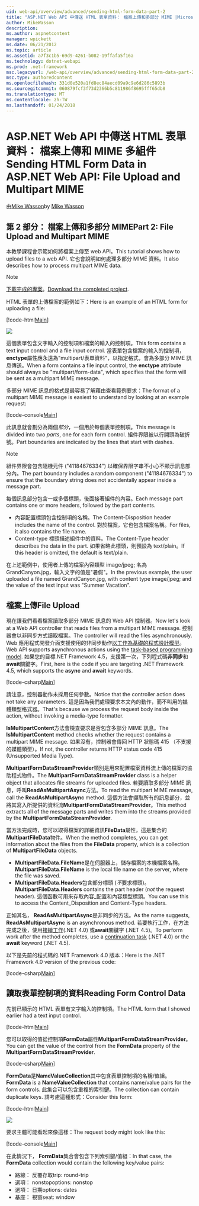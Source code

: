 ```yaml
---
uid: web-api/overview/advanced/sending-html-form-data-part-2
title: "ASP.NET Web API 中傳送 HTML 表單資料： 檔案上傳和多部分 MIME |Microsoft 文件"
author: MikeWasson
description: 
ms.author: aspnetcontent
manager: wpickett
ms.date: 06/21/2012
ms.topic: article
ms.assetid: a7f3c1b5-69d9-4261-b082-19ffafa5f16a
ms.technology: dotnet-webapi
ms.prod: .net-framework
msc.legacyurl: /web-api/overview/advanced/sending-html-form-data-part-2
msc.type: authoredcontent
ms.openlocfilehash: 331d0e520a1fd8ec84aecd09a9c9e6d286c5893b
ms.sourcegitcommit: 060879fcf3f73d2366b5c811986f8695fff65db8
ms.translationtype: MT
ms.contentlocale: zh-TW
ms.lasthandoff: 01/24/2018
---
```

<a name="sending-html-form-data-in-aspnet-web-api-file-upload-and-multipart-mime"></a><span data-ttu-id="3b61c-102">ASP.NET Web API 中傳送 HTML 表單資料： 檔案上傳和 MIME 多組件</span><span class="sxs-lookup"><span data-stu-id="3b61c-102">Sending HTML Form Data in ASP.NET Web API: File Upload and Multipart MIME</span></span>
====================
<span data-ttu-id="3b61c-103">由[Mike Wasson](https://github.com/MikeWasson)</span><span class="sxs-lookup"><span data-stu-id="3b61c-103">by [Mike Wasson](https://github.com/MikeWasson)</span></span>

## <a name="part-2-file-upload-and-multipart-mime"></a><span data-ttu-id="3b61c-104">第 2 部分： 檔案上傳和多部分 MIME</span><span class="sxs-lookup"><span data-stu-id="3b61c-104">Part 2: File Upload and Multipart MIME</span></span>

<span data-ttu-id="3b61c-105">本教學課程會示範如何將檔案上傳至 web API。</span><span class="sxs-lookup"><span data-stu-id="3b61c-105">This tutorial shows how to upload files to a web API.</span></span> <span data-ttu-id="3b61c-106">它也會說明如何處理多部分 MIME 資料。</span><span class="sxs-lookup"><span data-stu-id="3b61c-106">It also describes how to process multipart MIME data.</span></span>

> [!NOTE]
> <span data-ttu-id="3b61c-107">[下載完成的專案](https://code.msdn.microsoft.com/ASPNET-Web-API-File-Upload-a8c0fb0d)。</span><span class="sxs-lookup"><span data-stu-id="3b61c-107">[Download the completed project](https://code.msdn.microsoft.com/ASPNET-Web-API-File-Upload-a8c0fb0d).</span></span>


<span data-ttu-id="3b61c-108">HTML 表單的上傳檔案的範例如下：</span><span class="sxs-lookup"><span data-stu-id="3b61c-108">Here is an example of an HTML form for uploading a file:</span></span>

[!code-html[Main](sending-html-form-data-part-2/samples/sample1.html)]

![](sending-html-form-data-part-2/_static/image1.png)

<span data-ttu-id="3b61c-109">這個表單包含文字輸入的控制項和檔案的輸入的控制項。</span><span class="sxs-lookup"><span data-stu-id="3b61c-109">This form contains a text input control and a file input control.</span></span> <span data-ttu-id="3b61c-110">當表單包含檔案的輸入的控制項， **enctype**屬性應永遠為&quot;multipart/表單資料&quot;，以指定格式，會為多部分 MIME 訊息傳送。</span><span class="sxs-lookup"><span data-stu-id="3b61c-110">When a form contains a file input control, the **enctype** attribute should always be &quot;multipart/form-data&quot;, which specifies that the form will be sent as a multipart MIME message.</span></span>

<span data-ttu-id="3b61c-111">多部分 MIME 訊息的格式是最容易了解藉由查看範例要求：</span><span class="sxs-lookup"><span data-stu-id="3b61c-111">The format of a multipart MIME message is easiest to understand by looking at an example request:</span></span>

[!code-console[Main](sending-html-form-data-part-2/samples/sample2.cmd)]

<span data-ttu-id="3b61c-112">此訊息就會劃分為兩個*部分*，一個用於每個表單控制項。</span><span class="sxs-lookup"><span data-stu-id="3b61c-112">This message is divided into two *parts*, one for each form control.</span></span> <span data-ttu-id="3b61c-113">組件界限被以行開頭為破折號。</span><span class="sxs-lookup"><span data-stu-id="3b61c-113">Part boundaries are indicated by the lines that start with dashes.</span></span>

> [!NOTE]
> <span data-ttu-id="3b61c-114">組件界限會包含隨機元件 (&quot;41184676334&quot;) 以確保界限字串不小心不顯示訊息部分內。</span><span class="sxs-lookup"><span data-stu-id="3b61c-114">The part boundary includes a random component (&quot;41184676334&quot;) to ensure that the boundary string does not accidentally appear inside a message part.</span></span>


<span data-ttu-id="3b61c-115">每個訊息部分包含一或多個標頭，後面接著組件的內容。</span><span class="sxs-lookup"><span data-stu-id="3b61c-115">Each message part contains one or more headers, followed by the part contents.</span></span>

- <span data-ttu-id="3b61c-116">內容配置標頭包含控制項的名稱。</span><span class="sxs-lookup"><span data-stu-id="3b61c-116">The Content-Disposition header includes the name of the control.</span></span> <span data-ttu-id="3b61c-117">對於檔案，它也包含檔案名稱。</span><span class="sxs-lookup"><span data-stu-id="3b61c-117">For files, it also contains the file name.</span></span>
- <span data-ttu-id="3b61c-118">Content-type 標頭描述組件中的資料。</span><span class="sxs-lookup"><span data-stu-id="3b61c-118">The Content-Type header describes the data in the part.</span></span> <span data-ttu-id="3b61c-119">如果省略此標頭，則預設為 text/plain。</span><span class="sxs-lookup"><span data-stu-id="3b61c-119">If this header is omitted, the default is text/plain.</span></span>

<span data-ttu-id="3b61c-120">在上述範例中，使用者上傳的檔案內容類型 image/jpeg; 名為 GrandCanyon.jpg，輸入文字的值是&quot;暑假&quot;。</span><span class="sxs-lookup"><span data-stu-id="3b61c-120">In the previous example, the user uploaded a file named GrandCanyon.jpg, with content type image/jpeg; and the value of the text input was &quot;Summer Vacation&quot;.</span></span>

## <a name="file-upload"></a><span data-ttu-id="3b61c-121">檔案上傳</span><span class="sxs-lookup"><span data-stu-id="3b61c-121">File Upload</span></span>

<span data-ttu-id="3b61c-122">現在讓我們看看檔案讀取多部分 MIME 訊息的 Web API 控制器。</span><span class="sxs-lookup"><span data-stu-id="3b61c-122">Now let's look at a Web API controller that reads files from a multipart MIME message.</span></span> <span data-ttu-id="3b61c-123">控制器會以非同步方式讀取檔案。</span><span class="sxs-lookup"><span data-stu-id="3b61c-123">The controller will read the files asynchronously.</span></span> <span data-ttu-id="3b61c-124">Web 應用程式開發介面支援使用的非同步動作[以工作為基礎的程式設計模型](https://msdn.microsoft.com/library/dd460693.aspx)。</span><span class="sxs-lookup"><span data-stu-id="3b61c-124">Web API supports asynchronous actions using the [task-based programming model](https://msdn.microsoft.com/library/dd460693.aspx).</span></span> <span data-ttu-id="3b61c-125">如果您的目標.NET Framework 4.5，支援第一次，下列程式碼**非同步**和**await**關鍵字。</span><span class="sxs-lookup"><span data-stu-id="3b61c-125">First, here is the code if you are targeting .NET Framework 4.5, which supports the **async** and **await** keywords.</span></span>

[!code-csharp[Main](sending-html-form-data-part-2/samples/sample3.cs)]

<span data-ttu-id="3b61c-126">請注意，控制器動作未採用任何參數。</span><span class="sxs-lookup"><span data-stu-id="3b61c-126">Notice that the controller action does not take any parameters.</span></span> <span data-ttu-id="3b61c-127">這是因為我們處理要求本文內的動作，而不叫用的媒體類型格式器。</span><span class="sxs-lookup"><span data-stu-id="3b61c-127">That's because we process the request body inside the action, without invoking a media-type formatter.</span></span>

<span data-ttu-id="3b61c-128">**IsMultipartContent**方法會檢查要求是否包含多部分 MIME 訊息。</span><span class="sxs-lookup"><span data-stu-id="3b61c-128">The **IsMultipartContent** method checks whether the request contains a multipart MIME message.</span></span> <span data-ttu-id="3b61c-129">如果沒有，控制器會傳回 HTTP 狀態碼 415 （不支援的媒體類型）。</span><span class="sxs-lookup"><span data-stu-id="3b61c-129">If not, the controller returns HTTP status code 415 (Unsupported Media Type).</span></span>

<span data-ttu-id="3b61c-130">**MultipartFormDataStreamProvider**類別是用來配置檔案資料流上傳的檔案的協助程式物件。</span><span class="sxs-lookup"><span data-stu-id="3b61c-130">The **MultipartFormDataStreamProvider** class is a helper object that allocates file streams for uploaded files.</span></span> <span data-ttu-id="3b61c-131">若要讀取多部分 MIME 訊息，呼叫**ReadAsMultipartAsync**方法。</span><span class="sxs-lookup"><span data-stu-id="3b61c-131">To read the multipart MIME message, call the **ReadAsMultipartAsync** method.</span></span> <span data-ttu-id="3b61c-132">這個方法會擷取所有的訊息部分，並將其寫入所提供的資料流**MultipartFormDataStreamProvider**。</span><span class="sxs-lookup"><span data-stu-id="3b61c-132">This method extracts all of the message parts and writes them into the streams provided by the **MultipartFormDataStreamProvider**.</span></span>

<span data-ttu-id="3b61c-133">當方法完成時，您可以取得檔案的詳細資訊**FileData**屬性，這是集合的**MultipartFileData**物件。</span><span class="sxs-lookup"><span data-stu-id="3b61c-133">When the method completes, you can get information about the files from the **FileData** property, which is a collection of **MultipartFileData** objects.</span></span>

- <span data-ttu-id="3b61c-134">**MultipartFileData.FileName**是在伺服器上，儲存檔案的本機檔案名稱。</span><span class="sxs-lookup"><span data-stu-id="3b61c-134">**MultipartFileData.FileName** is the local file name on the server, where the file was saved.</span></span>
- <span data-ttu-id="3b61c-135">**MultipartFileData.Headers**包含部分標頭 (*不*要求標頭)。</span><span class="sxs-lookup"><span data-stu-id="3b61c-135">**MultipartFileData.Headers** contains the part header (*not* the request header).</span></span> <span data-ttu-id="3b61c-136">這個函數可用來存取內容\_配置和內容類型標頭。</span><span class="sxs-lookup"><span data-stu-id="3b61c-136">You can use this to access the Content\_Disposition and Content-Type headers.</span></span>

<span data-ttu-id="3b61c-137">正如其名， **ReadAsMultipartAsync**是非同步的方法。</span><span class="sxs-lookup"><span data-stu-id="3b61c-137">As the name suggests, **ReadAsMultipartAsync** is an asynchronous method.</span></span> <span data-ttu-id="3b61c-138">若要執行工作，在方法完成之後，使用[接續工作](https://msdn.microsoft.com/library/ee372288.aspx)(.NET 4.0) 或**await**關鍵字 (.NET 4.5)。</span><span class="sxs-lookup"><span data-stu-id="3b61c-138">To perform work after the method completes, use a [continuation task](https://msdn.microsoft.com/library/ee372288.aspx) (.NET 4.0) or the **await** keyword (.NET 4.5).</span></span>

<span data-ttu-id="3b61c-139">以下是先前的程式碼的.NET Framework 4.0 版本：</span><span class="sxs-lookup"><span data-stu-id="3b61c-139">Here is the .NET Framework 4.0 version of the previous code:</span></span>

[!code-csharp[Main](sending-html-form-data-part-2/samples/sample4.cs)]

## <a name="reading-form-control-data"></a><span data-ttu-id="3b61c-140">讀取表單控制項的資料</span><span class="sxs-lookup"><span data-stu-id="3b61c-140">Reading Form Control Data</span></span>

<span data-ttu-id="3b61c-141">先前已顯示的 HTML 表單有文字輸入的控制項。</span><span class="sxs-lookup"><span data-stu-id="3b61c-141">The HTML form that I showed earlier had a text input control.</span></span>

[!code-html[Main](sending-html-form-data-part-2/samples/sample5.html)]

<span data-ttu-id="3b61c-142">您可以取得的值從控制項**FormData**屬性**MultipartFormDataStreamProvider**。</span><span class="sxs-lookup"><span data-stu-id="3b61c-142">You can get the value of the control from the **FormData** property of the **MultipartFormDataStreamProvider**.</span></span>

[!code-csharp[Main](sending-html-form-data-part-2/samples/sample6.cs?highlight=15)]

<span data-ttu-id="3b61c-143">**FormData**是**NameValueCollection**其中包含表單控制項的名稱/值組。</span><span class="sxs-lookup"><span data-stu-id="3b61c-143">**FormData** is a **NameValueCollection** that contains name/value pairs for the form controls.</span></span> <span data-ttu-id="3b61c-144">此集合可以包含重複的索引鍵。</span><span class="sxs-lookup"><span data-stu-id="3b61c-144">The collection can contain duplicate keys.</span></span> <span data-ttu-id="3b61c-145">請考慮這種形式：</span><span class="sxs-lookup"><span data-stu-id="3b61c-145">Consider this form:</span></span>

[!code-html[Main](sending-html-form-data-part-2/samples/sample7.html)]

![](sending-html-form-data-part-2/_static/image2.png)

<span data-ttu-id="3b61c-146">要求主體可能看起來像這樣：</span><span class="sxs-lookup"><span data-stu-id="3b61c-146">The request body might look like this:</span></span>

[!code-console[Main](sending-html-form-data-part-2/samples/sample8.cmd)]

<span data-ttu-id="3b61c-147">在此情況下， **FormData**集合會包含下列索引鍵/值組：</span><span class="sxs-lookup"><span data-stu-id="3b61c-147">In that case, the **FormData** collection would contain the following key/value pairs:</span></span>

- <span data-ttu-id="3b61c-148">路線： 反覆存取</span><span class="sxs-lookup"><span data-stu-id="3b61c-148">trip: round-trip</span></span>
- <span data-ttu-id="3b61c-149">選項： nonstop</span><span class="sxs-lookup"><span data-stu-id="3b61c-149">options: nonstop</span></span>
- <span data-ttu-id="3b61c-150">選項： 日期</span><span class="sxs-lookup"><span data-stu-id="3b61c-150">options: dates</span></span>
- <span data-ttu-id="3b61c-151">基座： 視窗</span><span class="sxs-lookup"><span data-stu-id="3b61c-151">seat: window</span></span>
